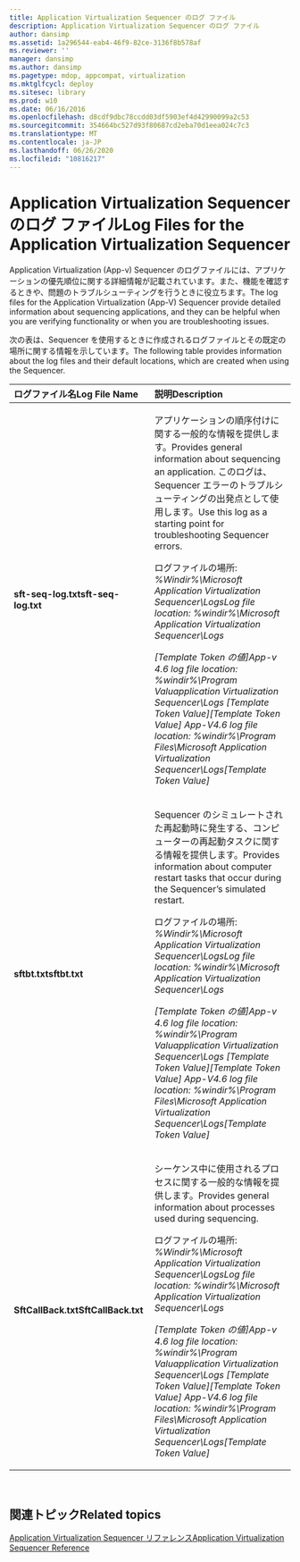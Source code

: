 ```yaml
---
title: Application Virtualization Sequencer のログ ファイル
description: Application Virtualization Sequencer のログ ファイル
author: dansimp
ms.assetid: 1a296544-eab4-46f9-82ce-3136f8b578af
ms.reviewer: ''
manager: dansimp
ms.author: dansimp
ms.pagetype: mdop, appcompat, virtualization
ms.mktglfcycl: deploy
ms.sitesec: library
ms.prod: w10
ms.date: 06/16/2016
ms.openlocfilehash: d8cdf9dbc78ccdd03df5903ef4d42990099a2c53
ms.sourcegitcommit: 354664bc527d93f80687cd2eba70d1eea024c7c3
ms.translationtype: MT
ms.contentlocale: ja-JP
ms.lasthandoff: 06/26/2020
ms.locfileid: "10816217"
---
```

# <span data-ttu-id="e5e73-103">Application Virtualization Sequencer のログ ファイル</span><span class="sxs-lookup"><span data-stu-id="e5e73-103">Log Files for the Application Virtualization Sequencer</span></span>


<span data-ttu-id="e5e73-104">Application Virtualization (App-v) Sequencer のログファイルには、アプリケーションの優先順位に関する詳細情報が記載されています。また、機能を確認するときや、問題のトラブルシューティングを行うときに役立ちます。</span><span class="sxs-lookup"><span data-stu-id="e5e73-104">The log files for the Application Virtualization (App-V) Sequencer provide detailed information about sequencing applications, and they can be helpful when you are verifying functionality or when you are troubleshooting issues.</span></span>

<span data-ttu-id="e5e73-105">次の表は、Sequencer を使用するときに作成されるログファイルとその既定の場所に関する情報を示しています。</span><span class="sxs-lookup"><span data-stu-id="e5e73-105">The following table provides information about the log files and their default locations, which are created when using the Sequencer.</span></span>

<table>
<colgroup>
<col width="50%" />
<col width="50%" />
</colgroup>
<thead>
<tr class="header">
<th align="left"><span data-ttu-id="e5e73-106">ログファイル名</span><span class="sxs-lookup"><span data-stu-id="e5e73-106">Log File Name</span></span></th>
<th align="left"><span data-ttu-id="e5e73-107">説明</span><span class="sxs-lookup"><span data-stu-id="e5e73-107">Description</span></span></th>
</tr>
</thead>
<tbody>
<tr class="odd">
<td align="left"><p><strong><span data-ttu-id="e5e73-108">sft-seq-log.txt</span><span class="sxs-lookup"><span data-stu-id="e5e73-108">sft-seq-log.txt</span></span></strong></p></td>
<td align="left"><p><span data-ttu-id="e5e73-109">アプリケーションの順序付けに関する一般的な情報を提供します。</span><span class="sxs-lookup"><span data-stu-id="e5e73-109">Provides general information about sequencing an application.</span></span> <span data-ttu-id="e5e73-110">このログは、Sequencer エラーのトラブルシューティングの出発点として使用します。</span><span class="sxs-lookup"><span data-stu-id="e5e73-110">Use this log as a starting point for troubleshooting Sequencer errors.</span></span></p>
<p><span data-ttu-id="e5e73-111">ログファイルの場所: <em> %Windir%\Microsoft Application Virtualization Sequencer\Logs</span><span class="sxs-lookup"><span data-stu-id="e5e73-111">Log file location: <em>%windir%\Microsoft Application Virtualization Sequencer\Logs</span></span></em></p>
<p><span data-ttu-id="e5e73-112">[Template Token の値]App-v 4.6 log file location: <em> %windir%\Program Valuapplication Virtualization Sequencer\Logs </em> [Template Token Value]</span><span class="sxs-lookup"><span data-stu-id="e5e73-112">[Template Token Value] App-V4.6 log file location: <em>%windir%\Program Files\Microsoft Application Virtualization Sequencer\Logs</em>[Template Token Value]</span></span></p></td>
</tr>
<tr class="even">
<td align="left"><p><strong><span data-ttu-id="e5e73-113">sftbt.txt</span><span class="sxs-lookup"><span data-stu-id="e5e73-113">sftbt.txt</span></span></strong></p></td>
<td align="left"><p><span data-ttu-id="e5e73-114">Sequencer のシミュレートされた再起動時に発生する、コンピューターの再起動タスクに関する情報を提供します。</span><span class="sxs-lookup"><span data-stu-id="e5e73-114">Provides information about computer restart tasks that occur during the Sequencer’s simulated restart.</span></span></p>
<p><span data-ttu-id="e5e73-115">ログファイルの場所: <em> %Windir%\Microsoft Application Virtualization Sequencer\Logs</span><span class="sxs-lookup"><span data-stu-id="e5e73-115">Log file location: <em>%windir%\Microsoft Application Virtualization Sequencer\Logs</span></span></em></p>
<p><span data-ttu-id="e5e73-116">[Template Token の値]App-v 4.6 log file location: <em> %windir%\Program Valuapplication Virtualization Sequencer\Logs </em> [Template Token Value]</span><span class="sxs-lookup"><span data-stu-id="e5e73-116">[Template Token Value] App-V4.6 log file location: <em>%windir%\Program Files\Microsoft Application Virtualization Sequencer\Logs</em>[Template Token Value]</span></span></p></td>
</tr>
<tr class="odd">
<td align="left"><p><strong><span data-ttu-id="e5e73-117">SftCallBack.txt</span><span class="sxs-lookup"><span data-stu-id="e5e73-117">SftCallBack.txt</span></span></strong></p></td>
<td align="left"><p><span data-ttu-id="e5e73-118">シーケンス中に使用されるプロセスに関する一般的な情報を提供します。</span><span class="sxs-lookup"><span data-stu-id="e5e73-118">Provides general information about processes used during sequencing.</span></span></p>
<p><span data-ttu-id="e5e73-119">ログファイルの場所: <em> %Windir%\Microsoft Application Virtualization Sequencer\Logs</span><span class="sxs-lookup"><span data-stu-id="e5e73-119">Log file location: <em>%windir%\Microsoft Application Virtualization Sequencer\Logs</span></span></em></p>
<p><span data-ttu-id="e5e73-120">[Template Token の値]App-v 4.6 log file location: <em> %windir%\Program Valuapplication Virtualization Sequencer\Logs </em> [Template Token Value]</span><span class="sxs-lookup"><span data-stu-id="e5e73-120">[Template Token Value] App-V4.6 log file location: <em>%windir%\Program Files\Microsoft Application Virtualization Sequencer\Logs</em>[Template Token Value]</span></span></p></td>
</tr>
</tbody>
</table>

 

## <span data-ttu-id="e5e73-121">関連トピック</span><span class="sxs-lookup"><span data-stu-id="e5e73-121">Related topics</span></span>


[<span data-ttu-id="e5e73-122">Application Virtualization Sequencer リファレンス</span><span class="sxs-lookup"><span data-stu-id="e5e73-122">Application Virtualization Sequencer Reference</span></span>](application-virtualization-sequencer-reference.md)

 

 





